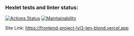### Hexlet tests and linter status:
[![Actions Status](https://github.com/evdokimoww/frontend-project-lvl3/workflows/hexlet-check/badge.svg)](https://github.com/evdokimoww/frontend-project-lvl3/actions)
[![Maintainability](https://api.codeclimate.com/v1/badges/7a068d34924a3433aa3e/maintainability)](https://codeclimate.com/github/evdokimoww/frontend-project-lvl3/maintainability)

Site Link:
https://frontend-project-lvl3-ten-blond.vercel.app